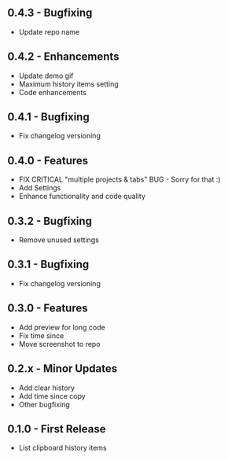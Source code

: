 ## 0.4.3 - Bugfixing
* Update repo name

## 0.4.2 - Enhancements
* Update demo gif
* Maximum history items setting
* Code enhancements

## 0.4.1 - Bugfixing
* Fix changelog versioning

## 0.4.0 - Features
* FIX CRITICAL "multiple projects & tabs" BUG - Sorry for that :)
* Add Settings
* Enhance functionality and code quality

## 0.3.2 - Bugfixing
* Remove unused settings

## 0.3.1 - Bugfixing
* Fix changelog versioning

## 0.3.0 - Features
* Add preview for long code
* Fix time since
* Move screenshot to repo

## 0.2.x - Minor Updates
* Add clear history
* Add time since copy
* Other bugfixing

## 0.1.0 - First Release
* List clipboard history items
